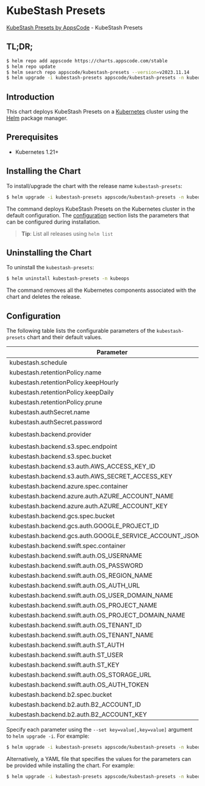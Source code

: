 # KubeStash Presets

[KubeStash Presets by AppsCode](https://github.com/kubestash) - KubeStash Presets

## TL;DR;

```bash
$ helm repo add appscode https://charts.appscode.com/stable
$ helm repo update
$ helm search repo appscode/kubestash-presets --version=v2023.11.14
$ helm upgrade -i kubestash-presets appscode/kubestash-presets -n kubeops --create-namespace --version=v2023.11.14
```

## Introduction

This chart deploys KubeStash Presets on a [Kubernetes](http://kubernetes.io) cluster using the [Helm](https://helm.sh) package manager.

## Prerequisites

- Kubernetes 1.21+

## Installing the Chart

To install/upgrade the chart with the release name `kubestash-presets`:

```bash
$ helm upgrade -i kubestash-presets appscode/kubestash-presets -n kubeops --create-namespace --version=v2023.11.14
```

The command deploys KubeStash Presets on the Kubernetes cluster in the default configuration. The [configuration](#configuration) section lists the parameters that can be configured during installation.

> **Tip**: List all releases using `helm list`

## Uninstalling the Chart

To uninstall the `kubestash-presets`:

```bash
$ helm uninstall kubestash-presets -n kubeops
```

The command removes all the Kubernetes components associated with the chart and deletes the release.

## Configuration

The following table lists the configurable parameters of the `kubestash-presets` chart and their default values.

|                         Parameter                          | Description |                 Default                 |
|------------------------------------------------------------|-------------|-----------------------------------------|
| kubestash.schedule                                         |             | <code>"0 */2 * * *"</code>              |
| kubestash.retentionPolicy.name                             |             | <code>keep-last-30d</code>              |
| kubestash.retentionPolicy.keepHourly                       |             | <code>24</code>                         |
| kubestash.retentionPolicy.keepDaily                        |             | <code>30</code>                         |
| kubestash.retentionPolicy.prune                            |             | <code>true</code>                       |
| kubestash.authSecret.name                                  |             | <code>""</code>                         |
| kubestash.authSecret.password                              |             | <code>""</code>                         |
| kubestash.backend.provider                                 |             | <code>"" # s3,gcs,azure,swift,b2</code> |
| kubestash.backend.s3.spec.endpoint                         |             | <code>""</code>                         |
| kubestash.backend.s3.spec.bucket                           |             | <code>""</code>                         |
| kubestash.backend.s3.auth.AWS_ACCESS_KEY_ID                |             | <code>""</code>                         |
| kubestash.backend.s3.auth.AWS_SECRET_ACCESS_KEY            |             | <code>""</code>                         |
| kubestash.backend.azure.spec.container                     |             | <code>""</code>                         |
| kubestash.backend.azure.auth.AZURE_ACCOUNT_NAME            |             | <code>""</code>                         |
| kubestash.backend.azure.auth.AZURE_ACCOUNT_KEY             |             | <code>""</code>                         |
| kubestash.backend.gcs.spec.bucket                          |             | <code>""</code>                         |
| kubestash.backend.gcs.auth.GOOGLE_PROJECT_ID               |             | <code>""</code>                         |
| kubestash.backend.gcs.auth.GOOGLE_SERVICE_ACCOUNT_JSON_KEY |             | <code>""</code>                         |
| kubestash.backend.swift.spec.container                     |             | <code>""</code>                         |
| kubestash.backend.swift.auth.OS_USERNAME                   |             | <code>""</code>                         |
| kubestash.backend.swift.auth.OS_PASSWORD                   |             | <code>""</code>                         |
| kubestash.backend.swift.auth.OS_REGION_NAME                |             | <code>""</code>                         |
| kubestash.backend.swift.auth.OS_AUTH_URL                   |             | <code>""</code>                         |
| kubestash.backend.swift.auth.OS_USER_DOMAIN_NAME           |             | <code>""</code>                         |
| kubestash.backend.swift.auth.OS_PROJECT_NAME               |             | <code>""</code>                         |
| kubestash.backend.swift.auth.OS_PROJECT_DOMAIN_NAME        |             | <code>""</code>                         |
| kubestash.backend.swift.auth.OS_TENANT_ID                  |             | <code>""</code>                         |
| kubestash.backend.swift.auth.OS_TENANT_NAME                |             | <code>""</code>                         |
| kubestash.backend.swift.auth.ST_AUTH                       |             | <code>""</code>                         |
| kubestash.backend.swift.auth.ST_USER                       |             | <code>""</code>                         |
| kubestash.backend.swift.auth.ST_KEY                        |             | <code>""</code>                         |
| kubestash.backend.swift.auth.OS_STORAGE_URL                |             | <code>""</code>                         |
| kubestash.backend.swift.auth.OS_AUTH_TOKEN                 |             | <code>""</code>                         |
| kubestash.backend.b2.spec.bucket                           |             | <code>""</code>                         |
| kubestash.backend.b2.auth.B2_ACCOUNT_ID                    |             | <code>""</code>                         |
| kubestash.backend.b2.auth.B2_ACCOUNT_KEY                   |             | <code>""</code>                         |


Specify each parameter using the `--set key=value[,key=value]` argument to `helm upgrade -i`. For example:

```bash
$ helm upgrade -i kubestash-presets appscode/kubestash-presets -n kubeops --create-namespace --version=v2023.11.14 --set kubestash.schedule="0 */2 * * *"
```

Alternatively, a YAML file that specifies the values for the parameters can be provided while
installing the chart. For example:

```bash
$ helm upgrade -i kubestash-presets appscode/kubestash-presets -n kubeops --create-namespace --version=v2023.11.14 --values values.yaml
```
